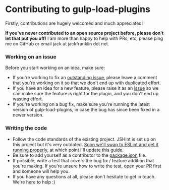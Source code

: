 # Contributing to gulp-load-plugins

Firstly, contributions are hugely welcomed and much appreciated!

__If you've never contributed to an open source project before, please don't let that put you off!__ I am more than happy to help with PRs, etc, please ping me on GitHub or email jack at jackfranklin dot net.

### Working on an issue

Before you start working on an idea, make sure:

- If you're working to fix an [outstanding issue](https://github.com/jackfranklin/gulp-load-plugins/issues), please leave a comment that you're working on it so that we don't end up with duplicated effort.
- If you have an idea for a new feature, please raise it as an [issue](https://github.com/jackfranklin/gulp-load-plugins/issues) so we can make sure the feature is right for the plugin, and you don't end up wasting effort.
- If you're working on a bug fix, make sure you're running the latest version of gulp-load-plugins, in case the bug has since been fixed in a newer version.

### Writing the code

- Follow the code standards of the existing project. JSHint is set up on this project but it's very outdated. [Soon we'll swap to ESLint and get it running properly](https://github.com/jackfranklin/gulp-load-plugins/issues/96), at which point I'll update this guide.
- Be sure to add yourself as a contributor to the [package.json](https://github.com/jackfranklin/gulp-load-plugins/blob/master/package.json) file.
- If possible, write a test that covers the bug fix / feature addition that you're making. If you're unsure how to write the test, open your PR first and someone will help you.
- If you have any questions at all, please don't hesitate to get in touch. We're here to help :)

